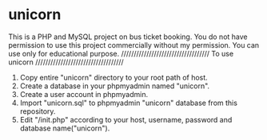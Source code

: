 # unicorn
This is a PHP and MySQL project on bus ticket booking.
You do not have permission to use this project commercially without my permission.
You can use only for educational purpose.
///////////////////////////////////
To use unicorn
///////////////////////////////////
1. Copy entire "unicorn" directory to your root path of host.
2. Create a database in your phpmyadmin named "unicorn".
3. Create a user account in phpmyadmin.
4. Import "unicorn.sql" to phpmyadmin "unicorn" database from this repository.
5. Edit "/init.php" according to your host, username, password and database name("unicorn").
